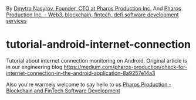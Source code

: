By [Dmytro Nasyrov, Founder, CTO at Pharos Production Inc.](https://www.linkedin.com/in/dmytronasyrov/)
And [Pharos Production Inc. - Web3, blockchain, fintech, defi software development services](https://pharosproduction.com)

# tutorial-android-internet-connection
Tutorial about internet connection monitoring on Android. Original article is in our engineering blog https://medium.com/pharos-production/check-for-internet-connection-in-the-android-application-8a9257e14a3


Also you're warmely welcome to say hello to us
[Pharos Production - Blockchain and FinTech Software Development](https://pharosproduction.com)
